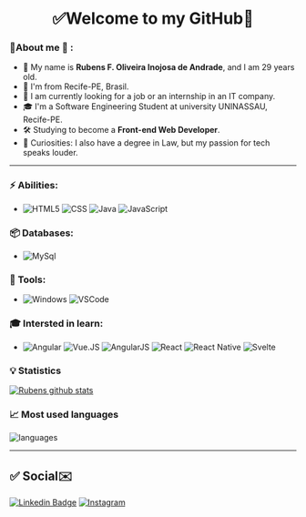 <h1 align="center"> 
	✅Welcome to my GitHub🚀
</h1>

### 👦About me :seedling: : 
- 👋 My name is **Rubens F. Oliveira Inojosa de Andrade**, and I am 29 years old.
- 📌 I'm from Recife-PE, Brasil.
- 💼 I am currently looking for a job or an internship in an IT company.
- 🎓 I'm a Software Engineering Student at university UNINASSAU, Recife-PE. 
- 🛠️ Studying to become a **Front-end Web Developer**.
- 🔭 Curiosities: I also have a degree in Law, but my passion for tech speaks louder.

<hr>

### ⚡ Abilities:
- ![HTML5](https://img.shields.io/badge/-HTML5-E34F26?&logo=HTML5&logoColor=FFFFFF) ![CSS](https://img.shields.io/badge/CSS-239120?&style=for-the-badge&logo=css3&logoColor=white) ![Java](https://img.shields.io/badge/Java-ED8B00?style=for-the-badge&logo=java&logoColor=white) ![JavaScript](https://img.shields.io/badge/JavaScript-F7DF1E?style=for-the-badge&logo=javascript&logoColor=black)

### 📦 Databases:
- ![MySql](https://img.shields.io/badge/-MySql-003B57?&logo=MySQL&logoColor=FFFFFF)


### 🧰 Tools:
- ![Windows](https://img.shields.io/badge/-Windows-0078D6?&logo=Windows&logoColor=FFFFFF) ![VSCode](https://img.shields.io/badge/-VSCode-007ACC?&logo=Visual%20Studio%20Code&logoColor=FFFFFF)  

### 🎓 Intersted in learn:
- ![Angular](https://img.shields.io/badge/Angular-DD0031?style=for-the-badge&logo=angular&logoColor=white) ![Vue.JS](https://img.shields.io/badge/Vue.js-35495E?style=for-the-badge&logo=vue.js&logoColor=4FC08D) ![AngularJS](https://img.shields.io/badge/AngularJS-E23237?style=for-the-badge&logo=angularjs&logoColor=white) ![React](https://img.shields.io/badge/React-20232A?style=for-the-badge&logo=react&logoColor=61DAFB) ![React Native](https://img.shields.io/badge/React_Native-20232A?style=for-the-badge&logo=react&logoColor=61DAFB) ![Svelte](https://img.shields.io/badge/Svelte-4A4A55?style=for-the-badge&logo=svelte&logoColor=FF3E00)


### :bulb:  Statistics
 
[![Rubens github stats](https://github-readme-stats.vercel.app/api?username=rubensinojosa&theme=cobalt&show_icons=true)](https://github.com/rubensinojosa/github-readme-stats)

### 📈  Most used languages
![languages](https://github-readme-stats.vercel.app/api/top-langs/?username=rubensinojosa&hide=scss&layout=compact&theme=cobalt&title_color=2ED3EA)

<hr>

## ✅ Social✉️

[![Linkedin Badge](https://img.shields.io/badge/-LinkedIn-blue?style=flat-square&logo=Linkedin&logoColor=white&link=https://linkedin.com/in/rubensinojosa)](https://www.linkedin.com/in/rubensinojosa/)
[![Instagram](https://img.shields.io/badge/-Instagram-E4405F?&logo=Instagram&logoColor=FFFFFF)](https://www.instagram.com/rubensinojosa/)


